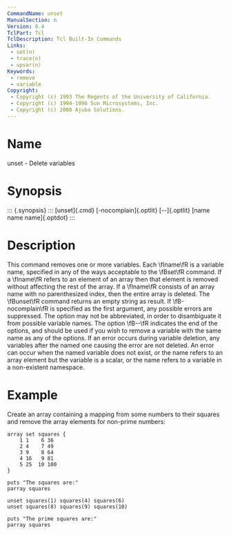```yaml
---
CommandName: unset
ManualSection: n
Version: 8.4
TclPart: Tcl
TclDescription: Tcl Built-In Commands
Links:
 - set(n)
 - trace(n)
 - upvar(n)
Keywords:
 - remove
 - variable
Copyright:
 - Copyright (c) 1993 The Regents of the University of California.
 - Copyright (c) 1994-1996 Sun Microsystems, Inc.
 - Copyright (c) 2000 Ajuba Solutions.
---
```


# Name

unset - Delete variables

# Synopsis

::: {.synopsis} :::
[unset]{.cmd} [-nocomplain]{.optlit} [--]{.optlit} [name name name]{.optdot}
:::

# Description

This command removes one or more variables. Each \fIname\fR is a variable name, specified in any of the ways acceptable to the \fBset\fR command. If a \fIname\fR refers to an element of an array then that element is removed without affecting the rest of the array. If a \fIname\fR consists of an array name with no parenthesized index, then the entire array is deleted. The \fBunset\fR command returns an empty string as result. If \fB-nocomplain\fR is specified as the first argument, any possible errors are suppressed.  The option may not be abbreviated, in order to disambiguate it from possible variable names.  The option \fB--\fR indicates the end of the options, and should be used if you wish to remove a variable with the same name as any of the options. If an error occurs during variable deletion, any variables after the named one causing the error are not deleted.  An error can occur when the named variable does not exist, or the name refers to an array element but the variable is a scalar, or the name refers to a variable in a non-existent namespace.

# Example

Create an array containing a mapping from some numbers to their squares and remove the array elements for non-prime numbers:

```
array set squares {
    1 1    6 36
    2 4    7 49
    3 9    8 64
    4 16   9 81
    5 25  10 100
}

puts "The squares are:"
parray squares

unset squares(1) squares(4) squares(6)
unset squares(8) squares(9) squares(10)

puts "The prime squares are:"
parray squares
```

